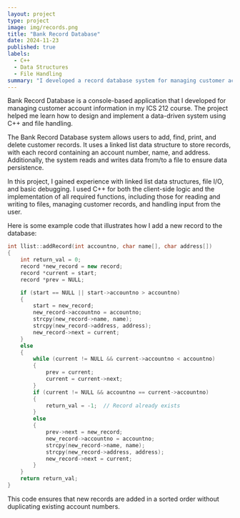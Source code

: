 ```yaml
---
layout: project
type: project
image: img/records.png
title: "Bank Record Database"
date: 2024-11-23
published: true
labels:
  - C++
  - Data Structures
  - File Handling
summary: "I developed a record database system for managing customer account information with features for adding, finding, printing, and deleting records in my ICS 212 course.."
---
```


Bank Record Database is a console-based application that I developed for managing customer account information in my ICS 212 course. The project helped me learn how to design and implement a data-driven system using C++ and file handling.

The Bank Record Database system allows users to add, find, print, and delete customer records. It uses a linked list data structure to store records, with each record containing an account number, name, and address. Additionally, the system reads and writes data from/to a file to ensure data persistence.

In this project, I gained experience with linked list data structures, file I/O, and basic debugging. I used C++ for both the client-side logic and the implementation of all required functions, including those for reading and writing to files, managing customer records, and handling input from the user.

Here is some example code that illustrates how I add a new record to the database:

```cpp
int llist::addRecord(int accountno, char name[], char address[])
{
    int return_val = 0;
    record *new_record = new record;
    record *current = start;
    record *prev = NULL;

    if (start == NULL || start->accountno > accountno)
    {
        start = new_record;
        new_record->accountno = accountno;
        strcpy(new_record->name, name);
        strcpy(new_record->address, address);
        new_record->next = current;
    }
    else
    {
        while (current != NULL && current->accountno < accountno)
        {
            prev = current;
            current = current->next;
        }
        if (current != NULL && accountno == current->accountno)
        {
            return_val = -1;  // Record already exists
        }
        else
        {
            prev->next = new_record;
            new_record->accountno = accountno;
            strcpy(new_record->name, name);
            strcpy(new_record->address, address);
            new_record->next = current;
        }
    }
    return return_val;
}
```
This code ensures that new records are added in a sorted order without duplicating existing account numbers.

